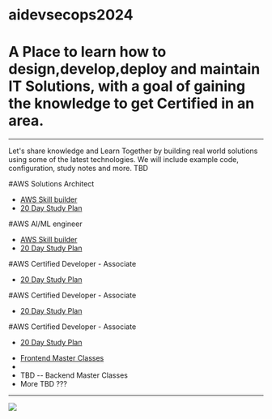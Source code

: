 # aidevsecops2024
<h1>A Place to learn how to design,develop,deploy and maintain IT Solutions, with a goal of gaining the knowledge to get Certified in an area.</h1>
<hr>
Let's share knowledge and Learn Together by building real world solutions using some of the latest technologies. We will include example code, configuration, study notes and more.
TBD 

#AWS Solutions Architect
<ul>
<li><a href="https://explore.skillbuilder.aws/learn/course/internal/view/elearning/19378/aws-cloud-quest-generative-ai">AWS Skill builder</a></li>
<li><a href="aws/TBD">20 Day Study Plan</a></li>
</ul>
#AWS AI/ML engineer
<ul>
<li><a href="https://skillbuilder.aws/products#machine-learning">AWS Skill builder</a></li>
<li><a href="aws/TBD">20 Day Study Plan</a></li>
</ul>
#AWS Certified Developer - Associate
<ul>
<li><a href="aws/developercertassoc/README.md">20 Day Study Plan</a>
</li>
</ul>
#AWS Certified Developer - Associate
<ul>
<li><a href="aws/developercertassoc/README.md">20 Day Study Plan</a>
</li>
</ul>
#AWS Certified Developer - Associate
<ul>
<li><a href="aws/developercertassoc/README.md">20 Day Study Plan</a>
</li>
</ul>
<ul>
<li><a href="https://frontendmasters.com/">Frontend Master Classes</a><li>
<li>TBD -- Backend Master Classes</li>
<li>More TBD ???</li>
</ul>
<hr/>
<img src="https://cloudfabrix.com/blog/wp-content/uploads/2020/11/Screen-Shot-2020-11-12-at-10.59.14-AM-1024x681.png" />
